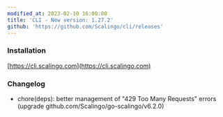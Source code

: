 ```yaml
---
modified_at: 2023-02-10 16:00:00
title: 'CLI - New version: 1.27.2'
github: 'https://github.com/Scalingo/cli/releases'
---
```


### Installation

[https://cli.scalingo.com](https://cli.scalingo.com)

### Changelog

* chore(deps): better management of "429 Too Many Requests" errors (upgrade github.com/Scalingo/go-scalingo/v6.2.0)


